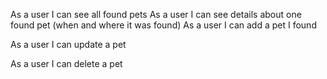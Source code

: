 As a user I can see all found pets
As a user I can see details about one found pet (when and where it was found)
As a user I can add a pet I found

As a user I can update a pet

As a user I can delete a pet
